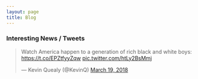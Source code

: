 ```yaml
---
layout: page
title: Blog
---
```


### Interesting News / Tweets ###

<blockquote class="twitter-tweet" data-lang="en"><p lang="en" dir="ltr">Watch America happen to a generation of rich black and white boys: <a href="https://t.co/EPZtfyyZqw">https://t.co/EPZtfyyZqw</a> <a href="https://t.co/htLy2BsMmj">pic.twitter.com/htLy2BsMmj</a></p>&mdash; Kevin Quealy (@KevinQ) <a href="https://twitter.com/KevinQ/status/975715871095181312?ref_src=twsrc%5Etfw">March 19, 2018</a></blockquote> <script async src="https://platform.twitter.com/widgets.js" charset="utf-8"></script> 

